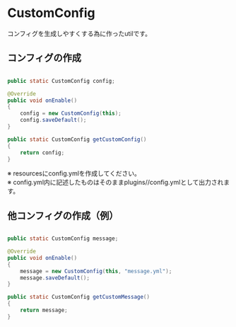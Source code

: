 # CustomConfig
コンフィグを生成しやすくする為に作ったutilです。


## コンフィグの作成  
```java

public static CustomConfig config;

@Override
public void onEnable()
{
    config = new CustomConfig(this); 
    config.saveDefault();
}

public static CustomConfig getCustomConfig()
{
    return config;
}
```  
※ resourcesにconfig.ymlを作成してください。  
※ config.yml内に記述したものはそのままplugins/<Plugin>/config.ymlとして出力されます。

## 他コンフィグの作成（例）  
```java

public static CustomConfig message;

@Override
public void onEnable()
{
    message = new CustomConfig(this, "message.yml"); 
    message.saveDefault();
}

public static CustomConfig getCustomMessage()
{
    return message;
}
```  
